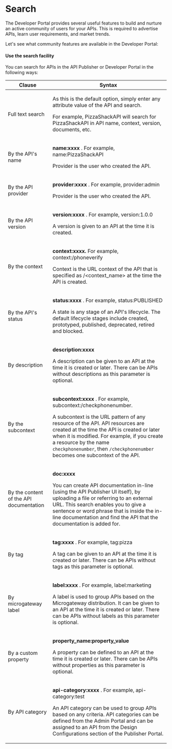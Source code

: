# Search

The Developer Portal provides several useful features to build and nurture an active community of users for your APIs. This is required to advertise APIs, learn user requirements, and market trends.

Let's see what community features are available in the Developer Portal:

#### Use the search facility

You can search for APIs in the API Publisher or Developer Portal in the following ways:

<table>
<thead>
<tr class="header">
<th>Clause</th>
<th>Syntax</th>
</tr>
</thead>
<tbody>
<tr class="even">
<td>Full text search</td>
<td><p>As this is the default option, simply enter any attribute value 
of the API and search.</p>
<p>For example, PizzaShackAPI will search for PizzaShackAPI in API name, context, version, documents, etc.</p>
</td>
</tr>
<tr class="odd">
<td>By the API's name</td>
<td><p><strong>name:xxxx</strong> . For example, name:PizzaShackAPI</p>
<p>Provider is the user who created the API.</p></td>
</tr>
<tr class="even">
<td>By the API provider</td>
<td><p><strong>provider:xxxx</strong> . For example, provider:admin</p>
<p>Provider is the user who created the API.</p></td>
</tr>
<tr class="odd">
<td>By the API version</td>
<td><p><strong>version:xxxx</strong> . For example, version:1.0.0</p>
<p>A version is given to an API at the time it is created.</p></td>
</tr>
<tr class="even">
<td>By the context</td>
<td><p><strong>context:xxxx.</strong> For example, context:/phoneverify</p>
<p>Context is the URL context of the API that is specified as /&lt;context_name&gt; at the time the API is created.</p></td>
</tr>
<tr class="odd">
<td>By the API's status</td>
<td><p><strong>status:xxxx</strong> . For example, status:PUBLISHED</p>
<p>A state is any stage of an API's lifecycle. The default lifecycle stages include created, prototyped, published, deprecated, retired and blocked.</p></td>
</tr>
<tr class="even">
<td>By description</td>
<td><p><strong>description:xxxx</strong></p>
<p>A description can be given to an API at the time it is created or later. There can be APIs without descriptions as this parameter is optional. <strong><br />
</strong></p></td>
</tr>
<tr class="odd">
<td>By the subcontext</td>
<td><p><strong>subcontext:xxxx</strong> . For example, subcontext:/checkphonenumber.</p>
<p>A subcontext is the URL pattern of any resource of the API. API resources are created at the time the API is created or later when it is modified. For example, if you create a resource by the name <code>      checkphonenumber</code>, then <code>/checkphonenumber</code> becomes one subcontext of the API. <strong><br />
</strong></p></td>
</tr>
<tr class="even">
<td>By the content of the API documentation</td>
<td><p><strong>doc:xxxx</strong></p>
<p>You can create API documentation in-line (using the API Publisher UI itself), by uploading a file or referring to an external URL. This search enables you to give a sentence or word phrase that is inside the in-line documentation and find the API that the documentation is added for. <strong><br />
</strong></p></td>
</tr>
<tr class="odd">
<td>By tag</td>
<td><p><strong>tag:xxxx</strong> . For example, tag:pizza</p>
<p>A tag can be given to an API at the time it is created or later. There can be APIs without tags as this parameter is optional.</p></td>
</tr>
<tr class="even">
<td>By microgateway label</td>
<td><p><strong>label:xxxx</strong> . For example, label:marketing</p>
<p>A label is used to group APIs based on the Microgateway distribution. It can be given to an API at the time it is created or later. There can be APIs without labels as this parameter is optional.</p></td>
</tr>
<tr class="odd">
<td>By a custom property</td>
<td><p><strong>property_name:property_value</strong></p>
<p>A property can be defined to an API at the time it is created or later. There can be APIs without properties as this parameter is optional. <strong><br />
</strong></p></td>
</tr>
<tr class="even">
<td>By API category</td>
<td><p><strong>api-category:xxxx</strong> . For example, api-category:test</p>
<p>An API category can be used to group APIs based on any criteria. API categories can be defined from the Admin Portal and can be assigned to an API from the Design Configurations section of the Publisher Portal.</p></td>
</tr>
</tbody>
</table>


